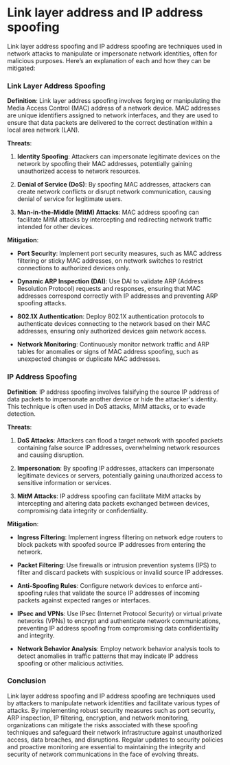 # Link layer address and IP address spoofing

Link layer address spoofing and IP address spoofing are techniques used in network attacks to manipulate or impersonate network identities, often for malicious purposes. Here’s an explanation of each and how they can be mitigated:

### Link Layer Address Spoofing

**Definition**: Link layer address spoofing involves forging or manipulating the Media Access Control (MAC) address of a network device. MAC addresses are unique identifiers assigned to network interfaces, and they are used to ensure that data packets are delivered to the correct destination within a local area network (LAN).

**Threats**:

1. **Identity Spoofing**: Attackers can impersonate legitimate devices on the network by spoofing their MAC addresses, potentially gaining unauthorized access to network resources.

2. **Denial of Service (DoS)**: By spoofing MAC addresses, attackers can create network conflicts or disrupt network communication, causing denial of service for legitimate users.

3. **Man-in-the-Middle (MitM) Attacks**: MAC address spoofing can facilitate MitM attacks by intercepting and redirecting network traffic intended for other devices.

**Mitigation**:

- **Port Security**: Implement port security measures, such as MAC address filtering or sticky MAC addresses, on network switches to restrict connections to authorized devices only.

- **Dynamic ARP Inspection (DAI)**: Use DAI to validate ARP (Address Resolution Protocol) requests and responses, ensuring that MAC addresses correspond correctly with IP addresses and preventing ARP spoofing attacks.

- **802.1X Authentication**: Deploy 802.1X authentication protocols to authenticate devices connecting to the network based on their MAC addresses, ensuring only authorized devices gain network access.

- **Network Monitoring**: Continuously monitor network traffic and ARP tables for anomalies or signs of MAC address spoofing, such as unexpected changes or duplicate MAC addresses.

### IP Address Spoofing

**Definition**: IP address spoofing involves falsifying the source IP address of data packets to impersonate another device or hide the attacker's identity. This technique is often used in DoS attacks, MitM attacks, or to evade detection.

**Threats**:

1. **DoS Attacks**: Attackers can flood a target network with spoofed packets containing false source IP addresses, overwhelming network resources and causing disruption.

2. **Impersonation**: By spoofing IP addresses, attackers can impersonate legitimate devices or servers, potentially gaining unauthorized access to sensitive information or services.

3. **MitM Attacks**: IP address spoofing can facilitate MitM attacks by intercepting and altering data packets exchanged between devices, compromising data integrity or confidentiality.

**Mitigation**:

- **Ingress Filtering**: Implement ingress filtering on network edge routers to block packets with spoofed source IP addresses from entering the network.

- **Packet Filtering**: Use firewalls or intrusion prevention systems (IPS) to filter and discard packets with suspicious or invalid source IP addresses.

- **Anti-Spoofing Rules**: Configure network devices to enforce anti-spoofing rules that validate the source IP addresses of incoming packets against expected ranges or interfaces.

- **IPsec and VPNs**: Use IPsec (Internet Protocol Security) or virtual private networks (VPNs) to encrypt and authenticate network communications, preventing IP address spoofing from compromising data confidentiality and integrity.

- **Network Behavior Analysis**: Employ network behavior analysis tools to detect anomalies in traffic patterns that may indicate IP address spoofing or other malicious activities.

### Conclusion

Link layer address spoofing and IP address spoofing are techniques used by attackers to manipulate network identities and facilitate various types of attacks. By implementing robust security measures such as port security, ARP inspection, IP filtering, encryption, and network monitoring, organizations can mitigate the risks associated with these spoofing techniques and safeguard their network infrastructure against unauthorized access, data breaches, and disruptions. Regular updates to security policies and proactive monitoring are essential to maintaining the integrity and security of network communications in the face of evolving threats.
